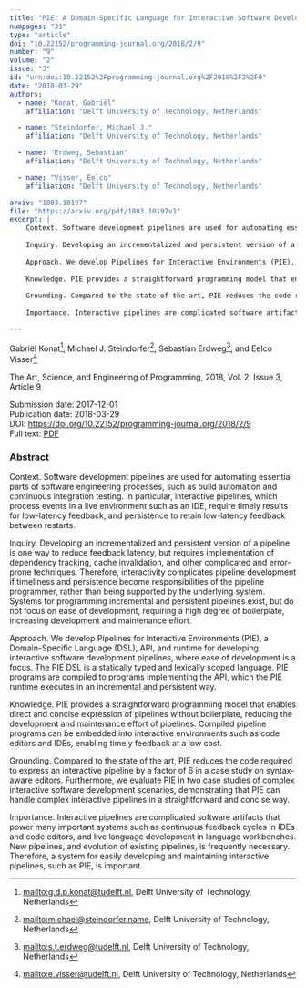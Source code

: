 ```yaml
---
title: "PIE: A Domain-Specific Language for Interactive Software Development Pipelines"
numpages: "31"
type: "article"
doi: "10.22152/programming-journal.org/2018/2/9"
number: "9"
volume: "2"
issue: "3"
id: "urn:doi:10.22152%2Fprogramming-journal.org%2F2018%2F2%2F9"
date: "2018-03-29"
authors: 
  - name: "Konat, Gabriël"
    affiliation: "Delft University of Technology, Netherlands"

  - name: "Steindorfer, Michael J."
    affiliation: "Delft University of Technology, Netherlands"

  - name: "Erdweg, Sebastian"
    affiliation: "Delft University of Technology, Netherlands"

  - name: "Visser, Eelco"
    affiliation: "Delft University of Technology, Netherlands"

arxiv: "1803.10197"
file: "https://arxiv.org/pdf/1803.10197v1"
excerpt: |
    Context. Software development pipelines are used for automating essential parts of software engineering processes, such as build automation and continuous integration testing. In particular, interactive pipelines, which process events in a live environment such as an IDE, require timely results for low-latency feedback, and persistence to retain low-latency feedback between restarts.
    
    Inquiry. Developing an incrementalized and persistent version of a pipeline is one way to reduce feedback latency, but requires implementation of dependency tracking, cache invalidation, and other complicated and error-prone techniques. Therefore, interactivity complicates pipeline development if timeliness and persistence become responsibilities of the pipeline programmer, rather than being supported by the underlying system. Systems for programming incremental and persistent pipelines exist, but do not focus on ease of development, requiring a high degree of boilerplate, increasing development and maintenance effort.
    
    Approach. We develop Pipelines for Interactive Environments (PIE), a Domain-Specific Language (DSL), API, and runtime for developing interactive software development pipelines, where ease of development is a focus. The PIE DSL is a statically typed and lexically scoped language. PIE programs are compiled to programs implementing the API, which the PIE runtime executes in an incremental and persistent way.
    
    Knowledge. PIE provides a straightforward programming model that enables direct and concise expression of pipelines without boilerplate, reducing the development and maintenance effort of pipelines. Compiled pipeline programs can be embedded into interactive environments such as code editors and IDEs, enabling timely feedback at a low cost.
    
    Grounding. Compared to the state of the art, PIE reduces the code required to express an interactive pipeline by a factor of 6 in a case study on syntax-aware editors. Furthermore, we evaluate PIE in two case studies of complex interactive software development scenarios, demonstrating that PIE can handle complex interactive pipelines in a straightforward and concise way.
    
    Importance. Interactive pipelines are complicated software artifacts that power many important systems such as continuous feedback cycles in IDEs and code editors, and live language development in language workbenches. New pipelines, and evolution of existing pipelines, is frequently necessary. Therefore, a system for easily developing and maintaining interactive pipelines, such as PIE, is important.

---
```

Gabriël Konat[^1], Michael J. Steindorfer[^2], Sebastian Erdweg[^3], and Eelco Visser[^4]

The Art, Science, and Engineering of Programming, 2018, Vol. 2, Issue 3, Article 9

Submission date: 2017-12-01  
Publication date: 2018-03-29  
DOI: <https://doi.org/10.22152/programming-journal.org/2018/2/9>  
Full text: [PDF](https://arxiv.org/pdf/1803.10197v1)  


### Abstract
Context. Software development pipelines are used for automating essential parts of software engineering processes, such as build automation and continuous integration testing. In particular, interactive pipelines, which process events in a live environment such as an IDE, require timely results for low-latency feedback, and persistence to retain low-latency feedback between restarts.

Inquiry. Developing an incrementalized and persistent version of a pipeline is one way to reduce feedback latency, but requires implementation of dependency tracking, cache invalidation, and other complicated and error-prone techniques. Therefore, interactivity complicates pipeline development if timeliness and persistence become responsibilities of the pipeline programmer, rather than being supported by the underlying system. Systems for programming incremental and persistent pipelines exist, but do not focus on ease of development, requiring a high degree of boilerplate, increasing development and maintenance effort.

Approach. We develop Pipelines for Interactive Environments (PIE), a Domain-Specific Language (DSL), API, and runtime for developing interactive software development pipelines, where ease of development is a focus. The PIE DSL is a statically typed and lexically scoped language. PIE programs are compiled to programs implementing the API, which the PIE runtime executes in an incremental and persistent way.

Knowledge. PIE provides a straightforward programming model that enables direct and concise expression of pipelines without boilerplate, reducing the development and maintenance effort of pipelines. Compiled pipeline programs can be embedded into interactive environments such as code editors and IDEs, enabling timely feedback at a low cost.

Grounding. Compared to the state of the art, PIE reduces the code required to express an interactive pipeline by a factor of 6 in a case study on syntax-aware editors. Furthermore, we evaluate PIE in two case studies of complex interactive software development scenarios, demonstrating that PIE can handle complex interactive pipelines in a straightforward and concise way.

Importance. Interactive pipelines are complicated software artifacts that power many important systems such as continuous feedback cycles in IDEs and code editors, and live language development in language workbenches. New pipelines, and evolution of existing pipelines, is frequently necessary. Therefore, a system for easily developing and maintaining interactive pipelines, such as PIE, is important.


[^1]: <mailto:g.d.p.konat@tudelft.nl>, Delft University of Technology, Netherlands
[^2]: <mailto:michael@steindorfer.name>, Delft University of Technology, Netherlands
[^3]: <mailto:s.t.erdweg@tudelft.nl>, Delft University of Technology, Netherlands
[^4]: <mailto:e.visser@tudelft.nl>, Delft University of Technology, Netherlands
